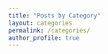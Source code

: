 ```yaml
---
title: "Posts by Category"
layout: categories
permalink: /categories/ 
author_profile: true
---
```

